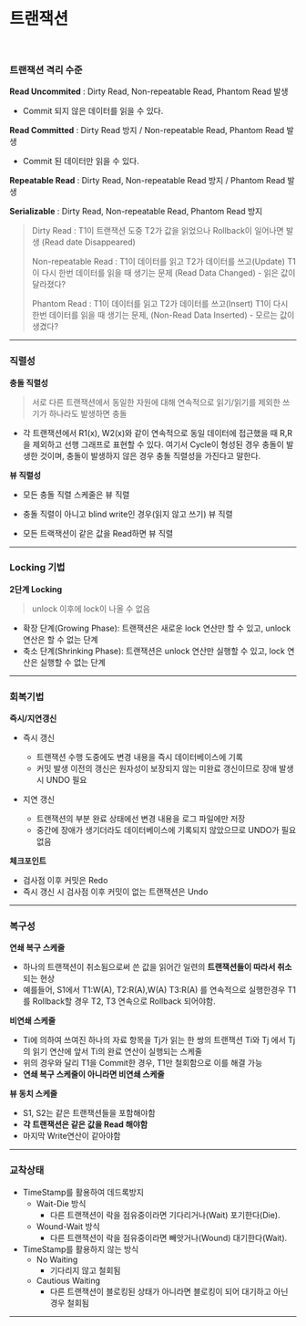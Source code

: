 # 트랜잭션

<br>

### 트랜잭션 격리 수준

**Read Uncommited** : Dirty Read, Non-repeatable Read, Phantom Read 발생

* Commit 되지 않은 데이터를 읽을 수 있다.

**Read Committed** :  Dirty Read 방지 / Non-repeatable Read, Phantom Read 발생

* Commit 된 데이터만 읽을 수 있다.

**Repeatable Read** : Dirty Read, Non-repeatable Read 방지 / Phantom Read 발생

**Serializable** : Dirty Read, Non-repeatable Read, Phantom Read 방지

> Dirty Read : T1이 트랜잭션 도중 T2가 값을 읽었으나 Rollback이 일어나면 발생 (Read date Disappeared)
>
> Non-repeatable Read : T1이 데이터를 읽고 T2가 데이터를 쓰고(Update) T1이 다시 한번 데이터를 읽을 때 생기는 문제 (Read Data Changed) - 읽은 값이 달라졌다?
>
> Phantom Read : T1이 데이터를 읽고 T2가 데이터를 쓰고(Insert) T1이 다시 한번 데이터를 읽을 때 생기는 문제, (Non-Read Data Inserted) - 모르는 값이 생겼다?

---

### 직렬성

**충돌 직렬성**

> 서로 다른 트랜잭션에서 동일한 자원에 대해 연속적으로 읽기/읽기를 제외한 쓰기가 하나라도 발생하면 충돌

* 각 트랜잭션에서 R1(x), W2(x)와 같이 연속적으로 동일 데이터에 접근했을 때 R,R을 제외하고 선행 그래프로 표현할 수 있다. 여기서 Cycle이 형성된 경우 충돌이 발생한 것이며, 충돌이 발생하지 않은 경우 충돌 직렬성을 가진다고 말한다.

**뷰 직렬성**

* 모든 충돌 직렬 스케줄은 뷰 직렬

* 충돌 직렬이 아니고 blind write인 경우(읽지 않고 쓰기) 뷰 직렬
* 모든 트랙잭션이 같은 값을 Read하면 뷰 직렬

---

### Locking 기법

**2단계 Locking**

> unlock 이후에 lock이 나올 수 없음

- 확장 단계(Growing Phase): 트랜잭션은 새로운 lock 연산만 할 수 있고, unlock 연산은 할 수 없는 단계
- 축소 단계(Shrinking Phase): 트랜잭션은 unlock 연산만 실행할 수 있고, lock 연산은 실행할 수 없는 단계

---

### 회복기법

**즉시/지연갱신**

* 즉시 갱신
  * 트랜잭션 수행 도중에도 변경 내용을 즉시 데이터베이스에 기록
  * 커밋 발생 이전의 갱신은 원자성이 보장되지 않는 미완료 갱신이므로 장애 발생 시 UNDO 필요

* 지연 갱신
  * 트랜잭션의 부분 완료 상태에선 변경 내용을 로그 파일에만 저장
  * 중간에 장애가 생기더라도 데이터베이스에 기록되지 않았으므로 UNDO가 필요 없음

**체크포인트**

* 검사점 이후 커밋은 Redo
* 즉시 갱신 시 검사점 이후 커밋이 없는 트랜잭션은 Undo

---

### 복구성

**연쇄 복구 스케줄**

* 하나의 트랜잭션이 취소됨으로써 쓴 값을 읽어간 일련의 **트랜잭션들이 따라서 취소**되는 현상
* 예를들어, S1에서 T1:W(A), T2:R(A),W(A) T3:R(A) 를 연속적으로 실행한경우 T1를 Rollback할 경우 T2, T3 연속으로 Rollback 되어야함. 

**비연쇄 스케줄**

* Ti에 의하여 쓰여진 하나의 자료 항목을 Tj가 읽는 한 쌍의 트랜잭션 Ti와 Tj 에서 Tj의 읽기 연산에 앞서 Ti의 완료 연산이 실행되는 스케줄
* 위의 경우와 달리 T1을 Commit한 경우, T1만 철회함으로 이를 해결 가능
* **연쇄 복구 스케줄이 아니라면 비연쇄 스케줄**

**뷰 동치 스케줄**

* S1, S2는 같은 트랜잭션들을 포함해야함
* **각 트랜잭션은 같은 값을 Read 해야함**
* 마지막 Write연산이 같아야함

---

### 교착상태

* TimeStamp를 활용하여 데드록방지
  * Wait-Die 방식
    * 다른 트랜잭션이 락을 점유중이라면 기다리거나(Wait) 포기한다(Die).
  * Wound-Wait 방식
    * 다른 트랜잭션이 락을 점유중이라면 빼앗거나(Wound) 대기한다(Wait).
* TimeStamp를 활용하지 않는 방식
  * No Waiting
    * 기다리지 않고 철회됨
  * Cautious Waiting
    * 다른 트랜잭션이 블로킹된 상태가 아니라면 블로킹이 되어 대기하고 아닌 경우 철회됨

---



